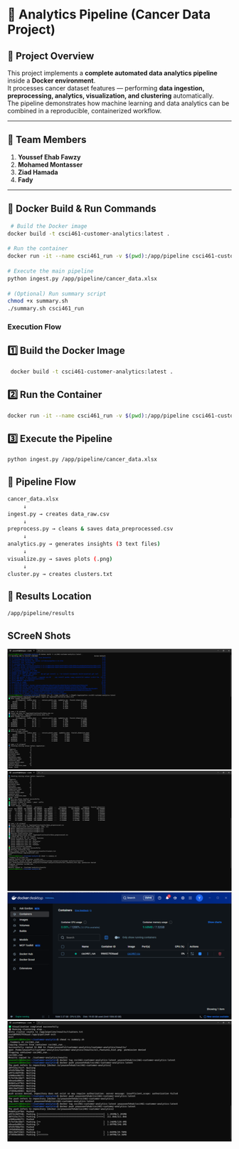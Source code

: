 # 🧠  Analytics Pipeline (Cancer Data Project)

## 📘 Project Overview
This project implements a **complete automated data analytics pipeline** inside a **Docker environment**.  
It processes cancer dataset features — performing **data ingestion, preprocessing, analytics, visualization, and clustering** automatically.  
The pipeline demonstrates how machine learning and data analytics can be combined in a reproducible, containerized workflow.

---

## 👥 Team Members
1. **Youssef Ehab Fawzy**  
2. **Mohamed Montasser**  
3. **Ziad Hamada**  
4. **Fady**

---

 ## 🐳 Docker Build & Run Commands
 ```bash
  # Build the Docker image
 docker build -t csci461-customer-analytics:latest .

 # Run the container
 docker run -it --name csci461_run -v $(pwd):/app/pipeline csci461-customer-analytics:latest

 # Execute the main pipeline
 python ingest.py /app/pipeline/cancer_data.xlsx

 # (Optional) Run summary script
 chmod +x summary.sh
 ./summary.sh csci461_run

```
### Execution Flow
## 1️⃣ Build the Docker Image
 ```bash
  docker build -t csci461-customer-analytics:latest .

```

## 2️⃣ Run the Container
 ```bash
 docker run -it --name csci461_run -v $(pwd):/app/pipeline csci461-customer-analytics:latest


```
##  3️⃣ Execute the Pipeline
 ```bash
python ingest.py /app/pipeline/cancer_data.xlsx
 ```

## 🔁 Pipeline Flow
 ```bash
cancer_data.xlsx
      ↓
ingest.py → creates data_raw.csv
      ↓
preprocess.py → cleans & saves data_preprocessed.csv
      ↓
analytics.py → generates insights (3 text files)
      ↓
visualize.py → saves plots (.png)
      ↓
cluster.py → creates clusters.txt

 ```

## 📂 Results Location
 ```bash
/app/pipeline/results

 ```
## SCreeN Shots
![Data Flow](https://github.com/YouusseefEhab/-csci461-customer-analytics/blob/main/SScreen/Screenshot%202025-10-25%20214358.png)
![Data Flow](https://github.com/YouusseefEhab/-csci461-customer-analytics/blob/main/SScreen/Screenshot%202025-10-25%20214406.png)
![Data Flow](https://github.com/YouusseefEhab/-csci461-customer-analytics/blob/main/SScreen/Screenshot%202025-10-25%20214444.png)
![Data Flow](https://github.com/YouusseefEhab/-csci461-customer-analytics/blob/main/SScreen/Screenshot%202025-10-25%20225612.png)

